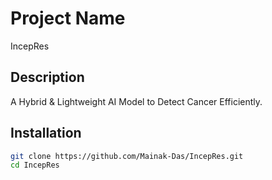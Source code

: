 # Project Name
IncepRes

## Description
A Hybrid & Lightweight AI Model to Detect Cancer Efficiently.

## Installation
```sh
git clone https://github.com/Mainak-Das/IncepRes.git
cd IncepRes
